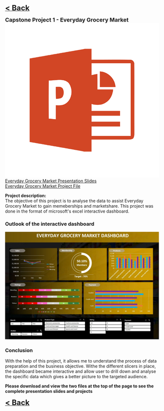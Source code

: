 <a href="javascript:history.back()"><b><font size="+2">< Back</font></b></a> 
  

<b><font size="+1">Capstone Project 1 - Everyday Grocery Market</font></b><br>
<img src="images/ppt.png"/><a><a href="/Projects/Nicholas Yang Jun Hao Capstone Project 1.pdf" target="_blank">Everyday Grocery Market Presentation Slides</a><br>
<a><a href="/Projects/Nicholas Yang Jun Hao Capstone Project 1.xlsx" target="_blank">Everyday Grocery Market Project File</a>
  

**Project description:** <br>
The objective of this project is to analyse the data to assist Everyday Grocery Market to gain memeberships and marketshare. This project was done in the format of microsoft's excel interactive dashboard.



### Outlook of the interactive dashboard

<img src="images/Capstone 1 dashboard.JPG"/>

### Conclusion

With the help of this project, it allows me to understand the process of data preparation and the business objective. Withe the different slicers in place, the dashboard became interactive and allow user to drill down and analyse the specific data which gives a better picture to the targeted audience.

<b>Please download and view the two files at the top of the page to see the complete presentation slides and projects</b>


<a href="javascript:history.back()"><b><font size="+2">< Back</font></b></a>
